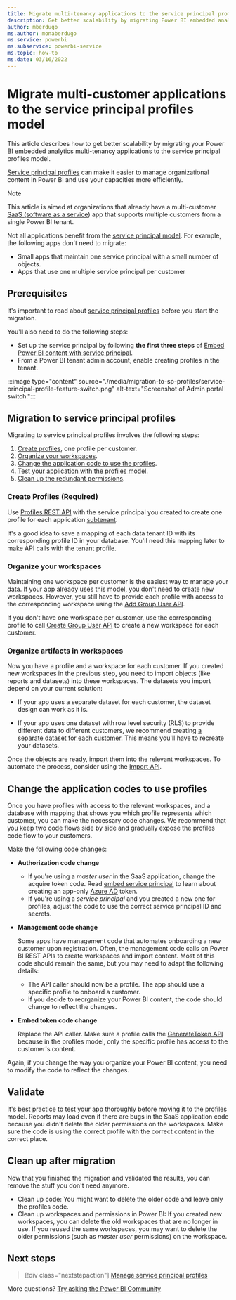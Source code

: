 ```yaml
---
title: Migrate multi-tenancy applications to the service principal profiles model
description: Get better scalability by migrating Power BI embedded analytics multi-tenancy applications to the service principal profiles model
author: mberdugo
ms.author: monaberdugo
ms.service: powerbi
ms.subservice: powerbi-service
ms.topic: how-to
ms.date: 03/16/2022
---
```


# Migrate multi-customer applications to the service principal profiles model

This article describes how to get better scalability by migrating your Power BI embedded analytics multi-tenancy applications to the service principal profiles model.

[Service principal profiles](embed-multi-tenancy.md) can make it easier to manage organizational content in Power BI and use your capacities more efficiently.

> [!NOTE]
> This article is aimed at organizations that already have a multi-customer [SaaS (software as a service](pbi-glossary.md#saas)) app that supports multiple customers from a single Power BI tenant.
>
> Not all applications benefit from the [service principal model](embed-multi-tenancy.md). For example, the following apps don't need to migrate:
>
> * Small apps that maintain one service principal with a small number of objects.
> * Apps that use one multiple service principal per customer

## Prerequisites

It's important to read about [service principal profiles](embed-multi-tenancy.md) before you start the migration.

You'll also need to do the following steps:

* Set up the service principal by following **the first three steps** of [Embed Power BI content with service principal](embed-service-principal.md#step-1---create-an-azure-ad-app).
* From a Power BI tenant admin account, enable creating profiles in the tenant.

 :::image type="content" source="./media/migration-to-sp-profiles/service-principal-profile-feature-switch.png" alt-text="Screenshot of Admin portal switch.":::

## Migration to service principal profiles

Migrating to service principal profiles involves the following steps:

1. [Create profiles](#create-profiles-required), one profile per customer.
2. [Organize your workspaces](#organize-your-workspaces).
3. [Change the application code to use the profiles](#change-the-application-codes-to-use-profiles).
4. [Test your application with the profiles model](#validate).
5. [Clean up the redundant permissions](#clean-up-after-migration).

### Create Profiles (Required)

Use [Profiles REST API](/rest/api/power-bi/) with the service principal you created to create one profile for each application [subtenant](pbi-glossary.md#subtenant).

It's a good idea to save a mapping of each data tenant ID with its corresponding profile ID in your database. You'll need this mapping later to make API calls with the tenant profile.

### Organize your workspaces

Maintaining one workspace per customer is the easiest way to manage your data. If your app already uses this model, you don't need to create new workspaces. However, you still have to provide each profile with access to the corresponding workspace using the [Add Group User API](/rest/api/power-bi/groups/add-group-user).

If you don't have one workspace per customer, use the corresponding profile to call [Create Group User API](/rest/api/power-bi/groups/postgroups) to create a new workspace for each customer.

### Organize artifacts in workspaces

Now you have a profile and a workspace for each customer. If you created new workspaces in the previous step, you need to import objects (like reports and datasets) into these workspaces. The datasets you import depend on your current solution:

* If your app uses a separate dataset for each customer, the dataset design can work as it is.

* If your app uses one dataset with row level security (RLS) to provide different data to different customers, we recommend creating [a separate dataset for each customer](embed-multi-tenancy.md#a-separate-database-for-each-customer). This means you'll have to recreate your datasets.

Once the objects are ready, import them into the relevant workspaces. To automate the process, consider using the [Import API](/rest/api/power-bi/imports/post-import-in-group).

## Change the application codes to use profiles

Once you have profiles with access to the relevant workspaces, and a database with mapping that shows you which profile represents which customer, you can make the necessary code changes. We recommend that you keep two code flows side by side and gradually expose the profiles code flow to your customers.

Make the following code changes:

* **Authorization code change**

  * If you're using a *master user* in the SaaS application, change the acquire token code. Read [embed service principal](embed-service-principal.md) to learn about creating an app-only [Azure AD](pbi-glossary.md#azure-ad-azure-active-directory) token.
  * If you're using a *service principal* and you created a new one for profiles, adjust the code to use the correct service principal ID and secrets.

* **Management code change**

  Some apps have management code that automates onboarding a new customer upon registration. Often, the management code calls on Power BI REST APIs to create workspaces and import content. Most of this code should remain the same, but you may need to adapt the following details:

  * The API caller should now be a profile. The app should use a specific profile to onboard a customer.
  * If you decide to reorganize your Power BI content, the code should change to reflect the changes.

* **Embed token code change**

  Replace the API caller. Make sure a profile calls the [GenerateToken API](/rest/api/power-bi/embed-token/generate-token) because in the profiles model, only the specific profile has access to the customer's content.

Again, if you change the way you organize your Power BI content, you need to modify the code to reflect the changes.

## Validate

It's best practice to test your app thoroughly before moving it to the profiles model.
Reports may load even if there are bugs in the SaaS application code because you didn't delete the older permissions on the workspaces. Make sure the code is using the correct profile with the correct content in the correct place.

## Clean up after migration

Now that you finished the migration and validated the results, you can remove the stuff you don't need anymore.

* Clean up code: You might want to delete the older code and leave only the profiles code.
* Clean up workspaces and permissions in Power BI: If you created new workspaces, you can delete the old workspaces that are no longer in use.
If you reused the same workspaces, you may want to delete the older permissions (such as *master user* permissions) on the workspace.

## Next steps

>[!div class="nextstepaction"]
>[Manage service principal profiles](embed-multi-tenancy.md)

More questions? [Try asking the Power BI Community](https://community.powerbi.com/)
